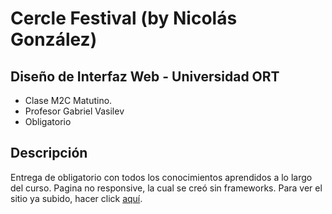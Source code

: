 # Cercle Festival (by Nicolás González) 

## Diseño de Interfaz Web - Universidad ORT 
- Clase M2C Matutino.
- Profesor Gabriel Vasilev
- Obligatorio 

## Descripción
Entrega de obligatorio con todos los conocimientos aprendidos a lo largo del curso. Pagina no responsive, la cual se creó sin frameworks.
Para ver el sitio ya subido, hacer click [aquí](https://jasonlocke8.github.io/Cercle-Music-Festival---ORT/).
